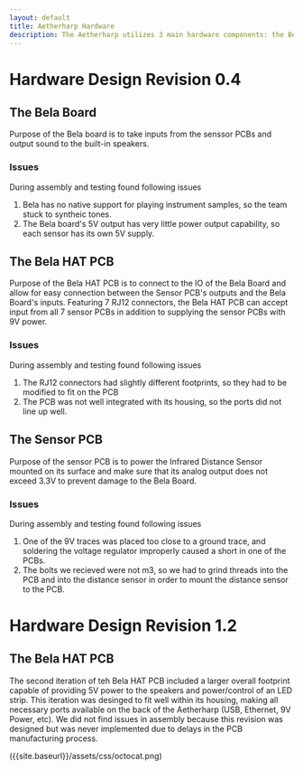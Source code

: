 ```yaml
---
layout: default
title: Aetherharp Hardware
description: The Aetherharp utilizes 3 main hardware components: the Bela Board, the Bela HAT PCB, and the Sensor PCB.
---
```


# Hardware Design Revision 0.4

## The Bela Board
Purpose of the Bela board is to take inputs from the senssor PCBs and output sound to the built-in speakers. 
### Issues
During assembly and testing found following issues

1. Bela has no native support for playing instrument samples, so the team stuck to syntheic tones.
2. The Bela board's 5V output has very little power output capability, so each sensor has its own 5V supply.



## The Bela HAT PCB
Purpose of the Bela HAT PCB is to connect to the IO of the Bela Board and allow for easy connection between the Sensor PCB's outputs and the Bela Board's inputs. Featuring 7 RJ12 connectors, the Bela HAT PCB can accept input from all 7 sensor PCBs in addition to supplying the sensor PCBs with 9V power.
### Issues
During assembly and testing found following issues

1. The RJ12 connectors had slightly different footprints, so they had to be modified to fit on the PCB
2. The PCB was not well integrated with its housing, so the ports did not line up well.

## The Sensor PCB
Purpose of the sensor PCB is to power the Infrared Distance Sensor mounted on its surface and make sure that its analog output does not exceed 3.3V to prevent damage to the Bela Board.
### Issues
During assembly and testing found following issues

1. One of the 9V traces was placed too close to a ground trace, and soldering the voltage regulator improperly caused a short in one of the PCBs.
2. The bolts we recieved were not m3, so we had to grind threads into the PCB and into the distance sensor in order to mount the distance sensor to the PCB.

# Hardware Design Revision 1.2

## The Bela HAT PCB
The second iteration of teh Bela HAT PCB included a larger overall footprint capable of providing 5V power to the speakers and power/control of an LED strip. This iteration was desinged to fit well within its housing, making all necessary ports available on the back of the Aetherharp (USB, Ethernet, 9V Power, etc). We did not find issues in assembly because this revision was designed but was never implemented due to delays in the PCB manufacturing process.

({{site.baseurl}}/assets/css/octocat.png)
